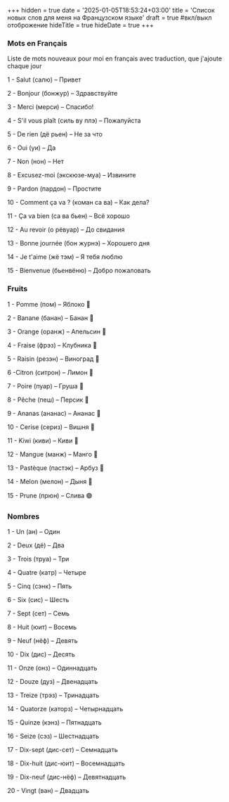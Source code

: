 +++
hidden = true
date = '2025-01-05T18:53:24+03:00'
title = 'Список новых слов для меня на Французском языке'
draft = true  #вкл/выкл отоброжение
hideTitle = true 
hideDate = true
+++

### Mots en Français

Liste de mots nouveaux pour moi en français avec traduction, que j'ajoute chaque jour

1 - Salut (салю) – Привет

2 - Bonjour (бонжур) – Здравствуйте

3 - Merci (мерси) – Спасибо!

4 - S'il vous plaît (силь ву плэ) – Пожалуйста

5 - De rien (дё рьен) – Не за что

6 - Oui (уи) – Да  

7 - Non (нон) – Нет  

8 - Excusez-moi (экскюзе-муа) – Извините  

9 - Pardon (пардон) – Простите 

10 - Comment ça va ? (коман са ва) – Как дела? 

11 - Ça va bien (са ва бьен) – Всё хорошо 

12 - Au revoir (о рёвуар) – До свидания  

13 - Bonne journée (бон журнэ) – Хорошего дня  

14 - Je t'aime (жё тэм) – Я тебя люблю  

15 - Bienvenue (бьенвёню) – Добро пожаловать 


### Fruits

1 - Pomme (пом) – Яблоко 🍎

2 - Banane (банан) – Банан 🍌

3 - Orange (оранж) – Апельсин 🍊

4 - Fraise (фрэз) – Клубника 🍓

5 - Raisin (резэн) – Виноград 🍇

6 -Citron (ситрон) – Лимон 🍋

7 - Poire (пуар) – Груша 🍐

8 - Pêche (пеш) – Персик 🍑

9 - Ananas (ананас) – Ананас 🍍

10 - Cerise (сериз) – Вишня 🍒

11 - Kiwi (киви) – Киви 🥝

12 - Mangue (манж) – Манго 🥭

13 - Pastèque (пастэк) – Арбуз 🍉

14 - Melon (мелон) – Дыня 🍈

15 - Prune (прюн) – Слива 🟣

### Nombres

1 - Un (ан) – Один

2 - Deux (дё) – Два

3 - Trois (труа) – Три

4 - Quatre (катр) – Четыре

5 - Cinq (сэнк) – Пять

6 - Six (сис) – Шесть

7 - Sept (сет) – Семь

8 - Huit (юит) – Восемь

9 - Neuf (нёф) – Девять

10 - Dix (дис) – Десять

11 - Onze (онз) – Одиннадцать

12 - Douze (дуз) – Двенадцать

13 - Treize (трэз) – Тринадцать

14 - Quatorze (каторз) – Четырнадцать

15 - Quinze (кэнз) – Пятнадцать

16 - Seize (сэз) – Шестнадцать

17 - Dix-sept (дис-сет) – Семнадцать

18 - Dix-huit (дис-юит) – Восемнадцать

19 - Dix-neuf (дис-нёф) – Девятнадцать

20 - Vingt (ван) – Двадцать